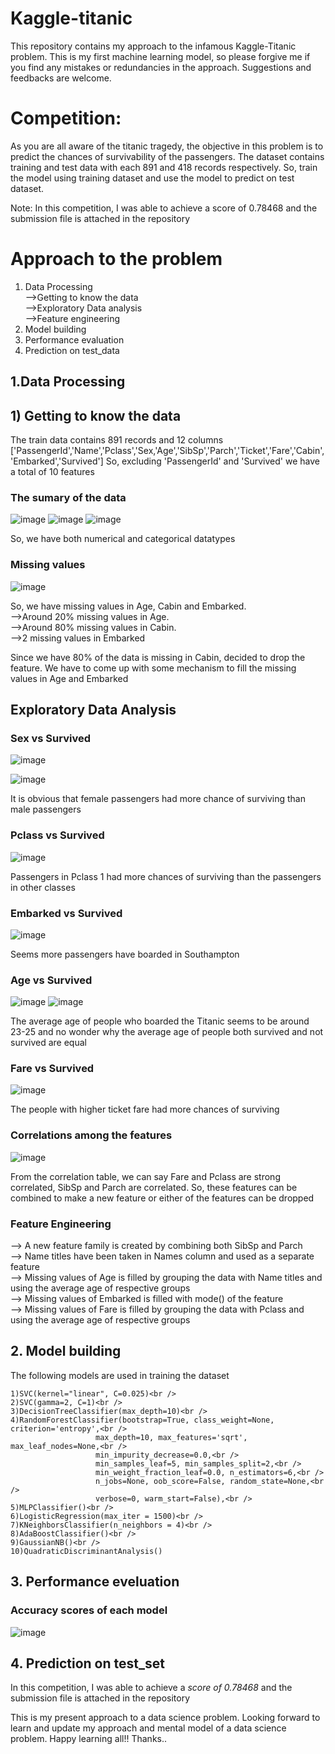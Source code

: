 # Kaggle-titanic 
This repository contains my approach to the infamous Kaggle-Titanic problem. This is my first machine learning model, so please forgive me if you find any mistakes or redundancies in the approach. Suggestions and feedbacks are welcome.

# Competition:
  As you are all aware of the titanic tragedy, the objective in this problem is to predict the chances of survivability of the passengers.
  The dataset contains training and test data with each 891 and 418 records respectively.
  So, train the model using training dataset and use the model to predict on test dataset.
  
  Note: In this competition, I was able to achieve a score of 0.78468 and the submission file is attached in the repository
  
# Approach to the problem
  1) Data Processing <br />
       -->Getting to know the data <br />
       -->Exploratory Data analysis <br />
       -->Feature engineering
  2) Model building
  3) Performance evaluation
  4) Prediction on test_data

## 1.Data Processing
## 1) Getting to know the data
  The train data contains 891 records and 12 columns ['PassengerId','Name','Pclass','Sex,'Age','SibSp','Parch','Ticket','Fare','Cabin','Embarked','Survived']
  So, excluding 'PassengerId' and 'Survived' we have a total of 10 features
 
  ### The sumary of the data
  ![image](https://user-images.githubusercontent.com/41124746/166635998-081a6922-b9cf-4ddc-95e8-b75bc2c9005a.png)
  ![image](https://user-images.githubusercontent.com/41124746/166670128-fbd03ab8-7951-4903-9149-8cd522ce53ae.png)
  ![image](https://user-images.githubusercontent.com/41124746/166670201-b7f7e4a9-c1ea-4386-9ae9-9b3b4f6ae087.png)

  
  So, we have both numerical and categorical datatypes
  
  ### Missing values
  ![image](https://user-images.githubusercontent.com/41124746/166636300-dea24cbf-5122-42d1-af23-162be0f85c37.png)
   
  So, we have missing values in Age, Cabin and Embarked. <br />
  -->Around 20% missing values in Age. <br />
  -->Around 80% missing values in Cabin. <br />
  -->2 missing values in Embarked
  
  Since we have 80% of the data is missing in Cabin, decided to drop the feature. We have to come up with some mechanism to fill the missing values in Age and Embarked

## Exploratory Data Analysis
  ### Sex vs Survived
  ![image](https://user-images.githubusercontent.com/41124746/166671564-d465788d-b49b-4fc4-9384-1d71951d7cf0.png)

  ![image](https://user-images.githubusercontent.com/41124746/166671317-9e7c1b8e-a1a3-47ae-a993-60d6553c15c9.png)
  
  It is obvious that female passengers had more chance of surviving than male passengers
  
  ### Pclass vs Survived
  ![image](https://user-images.githubusercontent.com/41124746/166671721-dc507841-0afe-40bf-a2ac-a110b41a96fb.png)
  
  Passengers in Pclass 1 had more chances of surviving than the passengers in other classes
  
  ### Embarked vs Survived
  ![image](https://user-images.githubusercontent.com/41124746/166672264-aba7c024-5868-4fe2-a913-e948a29462c8.png)
  
  Seems more passengers have boarded in Southampton
  
  ### Age vs Survived
  ![image](https://user-images.githubusercontent.com/41124746/166673031-fe95afb0-692f-4a31-bef7-0d2e3845b010.png)
  ![image](https://user-images.githubusercontent.com/41124746/166673094-d40bbe37-9033-499f-bf21-51dc0eb0e985.png)

  The average age of people who boarded the Titanic seems to be around 23-25 and no wonder why the average age of people both survived and not survived are equal
  
  ### Fare vs Survived
  ![image](https://user-images.githubusercontent.com/41124746/166673840-1fd35ef4-ee07-4ba1-a6d6-2b57f6b87cd7.png)

  The people with higher ticket fare had more chances of surviving

  ### Correlations among the features
  ![image](https://user-images.githubusercontent.com/41124746/166674677-88ea4a69-f389-4a03-8e36-f6e2b3357e4a.png)
  
  From the correlation table, we can say Fare and Pclass are strong correlated, SibSp and Parch are correlated. So, these features can be combined to make a new feature or either of the features can be dropped
  
  ### Feature Engineering
  
  --> A new feature family is created by combining both SibSp and Parch <br />
  --> Name titles have been taken in Names column and used as a separate feature<br />
  --> Missing values of Age is filled by grouping the data with Name titles and using the average age of respective groups<br />
  --> Missing values of Embarked is filled with mode() of the feature<br />
  --> Missing values of Fare is filled by grouping the data with Pclass and using the average age of respective groups<br />
  
  ## 2. Model building
  
  The following models are used in training the dataset
    
    1)SVC(kernel="linear", C=0.025)<br />
    2)SVC(gamma=2, C=1)<br />
    3)DecisionTreeClassifier(max_depth=10)<br />
    4)RandomForestClassifier(bootstrap=True, class_weight=None, criterion='entropy',<br />
                       max_depth=10, max_features='sqrt', max_leaf_nodes=None,<br />
                       min_impurity_decrease=0.0,<br />
                       min_samples_leaf=5, min_samples_split=2,<br />
                       min_weight_fraction_leaf=0.0, n_estimators=6,<br />
                       n_jobs=None, oob_score=False, random_state=None,<br />
                       verbose=0, warm_start=False),<br />
    5)MLPClassifier()<br />
    6)LogisticRegression(max_iter = 1500)<br />
    7)KNeighborsClassifier(n_neighbors = 4)<br />
    8)AdaBoostClassifier()<br />
    9)GaussianNB()<br />
    10)QuadraticDiscriminantAnalysis()
    
 ## 3. Performance eveluation
 
 ### Accuracy scores of each model
 ![image](https://user-images.githubusercontent.com/41124746/166677417-62c3f639-1bd7-4b3f-989a-4eeea4b83f11.png)
 
 ## 4. Prediction on test_set
 
 In this competition, I was able to achieve a *score of 0.78468*  and the submission file is attached in the repository
 
 This is my present approach to a data science problem. Looking forward to learn and update my approach and mental model of a data science problem. Happy learning all!! Thanks..
